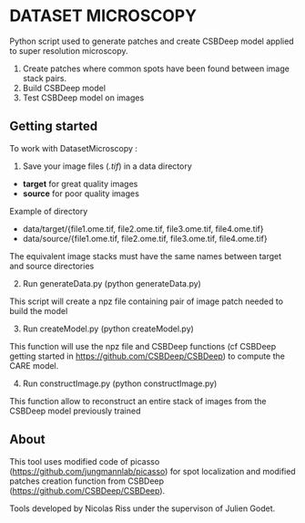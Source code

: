 # DATASET MICROSCOPY #


Python script used to generate patches and create CSBDeep model applied to super resolution microscopy.
1) Create patches where common spots have been found between image stack pairs.
2) Build CSBDeep model
3) Test CSBDeep model on images


Getting started
---------------
To work with DatasetMicroscopy :
1) Save your image files (*.tif*) in a data directory
- **target** for great quality images
- **source** for poor quality images


Example of directory
- data/target/{file1.ome.tif, file2.ome.tif, file3.ome.tif, file4.ome.tif}
- data/source/{file1.ome.tif, file2.ome.tif, file3.ome.tif, file4.ome.tif}

The equivalent image stacks must have the same names between target and source directories


2) Run generateData.py (python generateData.py)

This script will create a npz file containing pair of image patch needed to build the model

3) Run createModel.py (python createModel.py)

This function will use the npz file and CSBDeep functions (cf CSBDeep getting started in https://github.com/CSBDeep/CSBDeep) to compute the CARE model.

4) Run constructImage.py (python constructImage.py)

This function allow to reconstruct an entire stack of images from the CSBDeep model previously trained

About
-----
This tool uses modified code of picasso (https://github.com/jungmannlab/picasso) for spot localization and modified patches creation function from CSBDeep (https://github.com/CSBDeep/CSBDeep).

Tools developed by Nicolas Riss under the supervison of Julien Godet.
